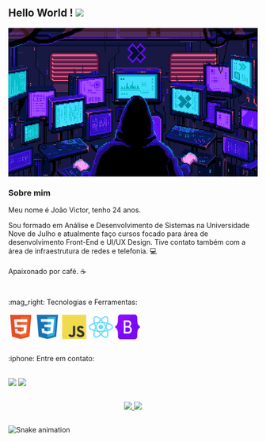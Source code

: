 ## Hello World ! <img src="https://raw.githubusercontent.com/iampavangandhi/iampavangandhi/master/gifs/Hi.gif" width="30px" style="max-width: 100%;">

<p align="center">
<a target="_blank" rel="noopener noreferrer" href="https://raw.githubusercontent.com/vcctm/vcctm/main/x-teambg.gif"><img align="center" src="https://raw.githubusercontent.com/vcctm/vcctm/main/x-teambg.gif" height="300px" style="max-width: 100%;"></a>
</p>

### Sobre mim
Meu nome é João Victor, tenho 24 anos.

Sou formado em Análise e Desenvolvimento de Sistemas na Universidade Nove de Julho e atualmente faço cursos focado para área de desenvolvimento Front-End e UI/UX Design.
Tive contato também com a área de infraestrutura de redes e telefonia. :computer: <br><br>
Apaixonado por café. :coffee:

#

<div>  
  :mag_right: Tecnologias e Ferramentas:<br><br>
  
  <img align="center" height="50" width="50" src="https://github.com/devicons/devicon/blob/master/icons/html5/html5-original.svg">
  <img align="center" height="50" width="50" src="https://github.com/devicons/devicon/blob/master/icons/css3/css3-original.svg">
  <img align="center" height="50" width="50" src="https://github.com/devicons/devicon/blob/master/icons/javascript/javascript-original.svg">
  <img align="center" height="50" width="50" src="https://github.com/devicons/devicon/blob/master/icons/react/react-original.svg">
  <img align="center" height="50" width="50" src="https://github.com/devicons/devicon/blob/master/icons/bootstrap/bootstrap-original.svg">
</div>

##

<div>
  :iphone: Entre em contato:<br><br>
  
  <a href = "mailto:jvmsantos13@gmail.com"><img src="https://img.shields.io/badge/-Email-%23333?style=for-the-badge&logo=gmail&logoColor=white" target="_blank"></a>
  <a href="https://www.linkedin.com/in/jvmsantos13/" target="_blank"><img src="https://img.shields.io/badge/LinkedIn-0077B5?style=for-the-badge&logo=linkedin&logoColor=white" target="_blank"></a>
<div>
  
 ##
 <div align="center">
  <a href="https://github.com/jvmsantos13">
  <img height="165em" src="https://github-readme-stats.vercel.app/api?username=jvmsantos13&show_icons=true&theme=dracula&include_all_commits=true&count_private=true&hide_border=true"/>
  <img height="165em" src="https://github-readme-stats.vercel.app/api/top-langs/?username=jvmsantos13&layout=compact&langs_count=7&theme=dracula&hide_border=true"/>
  </a>
</div> 
  
##  
  
  ![Snake animation](https://github.com/jvmsantos13/jvmsantos13/blob/output/github-contribution-grid-snake.svg)
</div>


